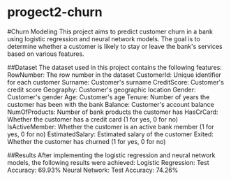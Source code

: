 # progect2-churn
#Churn Modeling
This project aims to predict customer churn in a bank using logistic regression and neural network models. The goal is to determine whether a customer is likely to stay or leave the bank's services based on various features.

##Dataset
The dataset used in this project contains the following features:
RowNumber: The row number in the dataset
CustomerId: Unique identifier for each customer
Surname: Customer's surname
CreditScore: Customer's credit score
Geography: Customer's geographic location
Gender: Customer's gender
Age: Customer's age
Tenure: Number of years the customer has been with the bank
Balance: Customer's account balance
NumOfProducts: Number of bank products the customer has
HasCrCard: Whether the customer has a credit card (1 for yes, 0 for no)
IsActiveMember: Whether the customer is an active bank member (1 for yes, 0 for no)
EstimatedSalary: Estimated salary of the customer
Exited: Whether the customer has churned (1 for yes, 0 for no)

##Results
After implementing the logistic regression and neural network models, the following results were achieved:
Logistic Regression:
Test Accuracy: 69.93%
Neural Network:
Test Accuracy: 74.26%
